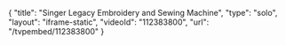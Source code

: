 {
    "title": "Singer Legacy Embroidery and Sewing Machine",
    "type": "solo",
    "layout": "iframe-static",
    "videoId": "112383800",
    "url": "\/tvpembed\/112383800"
}